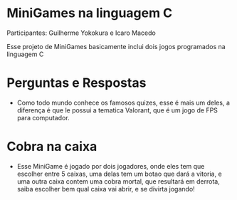 # MiniGames na linguagem C

Participantes: Guilherme Yokokura e Icaro Macedo

Esse projeto de MiniGames basicamente inclui dois jogos programados na linguagem C

# Perguntas e Respostas

- Como todo mundo conhece os famosos quizes, esse é mais um deles, a diferença é que le possui a tematica Valorant, que é um jogo de FPS para computador.

# Cobra na caixa

- Esse MiniGame é jogado por dois jogadores, onde eles tem que escolher entre 5 caixas, uma delas tem um botao que dará a vitoria, e uma outra caixa contem uma cobra mortal, que resultará em derrota, saiba escolher bem qual caixa vai abrir, e se divirta jogando!

